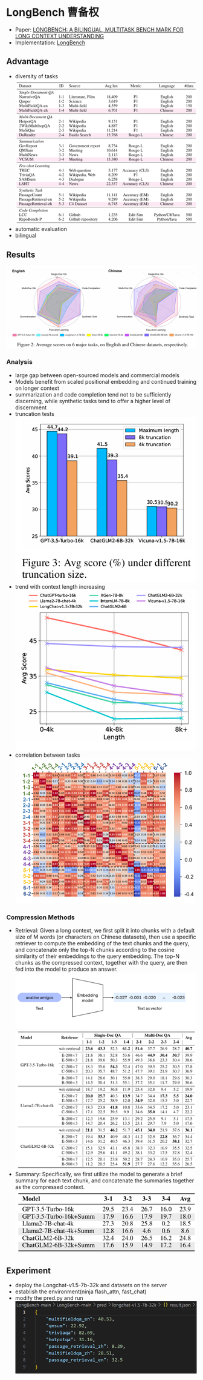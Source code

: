 # LongBench 曹备权
- Paper: [LONGBENCH: A BILINGUAL, MULTITASK BENCH
MARK FOR LONG CONTEXT UNDERSTANDING](https://arxiv.org/pdf/2308.14508.pdf)
- Implementation: [LongBench](https://github.com/THUDM/LongBench/blob/main/)

## Advantage
- diversity of tasks
![alt text](image.png)
- automatic evaluation
- bilingual

## Results
![alt text](image-1.png)
### Analysis
- large gap between open-sourced models and commercial models
- Models benefit from scaled positional embedding and continued training on longer context
- summarization and code completion tend not to be sufficiently discerning, while synthetic tasks tend to offer a higher level of discernment
- truncation tests
![alt text](image-2.png)
- trend with context length increasing
![alt text](image-6.png)
- correlation between tasks
![alt text](image-7.png)

### Compression Methods
- Retrieval: Given a long context, we first split it into chunks with a default size of M words (or characters on Chinese datasets), then use a specific retriever to compute the embedding of the text chunks and the query, and concatenate only the top-N chunks according to the cosine similarity of their embeddings to the query embedding. The top-N chunks as the compressed context, together with the query, are then fed into the model to produce an answer.
![alt text](image-5.png)
![alt text](image-3.png) 
- Summary: Specifically, we first utilize the model to generate a brief summary for each text chunk, and concatenate the summaries together as the compressed context.
![alt text](image-4.png)

## Experiment
- deploy the Longchat-v1.5-7b-32k and datasets on the server
- establish the environment(ninja flash_attn, fast_chat)
- modify the pred.py and run
![alt text](image-8.png)